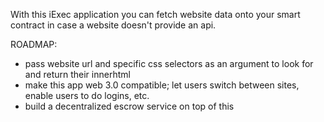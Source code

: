 With this iExec application you can fetch website data onto your smart contract in case a website doesn't provide an api.

ROADMAP:
- pass website url and specific css selectors as an argument to look for and return their innerhtml 
- make this app web 3.0 compatible; let users switch between sites, enable users to do logins, etc.
- build a decentralized escrow service on top of this
